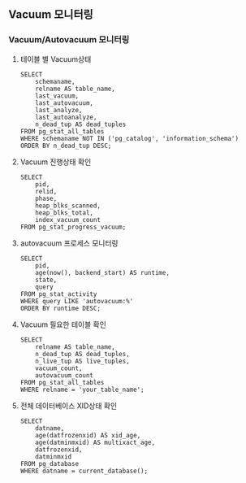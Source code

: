 ## Vacuum 모니터링

### Vacuum/Autovacuum 모니터링
1. 테이블 별 Vacuum상태
     ```
     SELECT 
         schemaname,
         relname AS table_name,
         last_vacuum,
         last_autovacuum,
         last_analyze,
         last_autoanalyze,
         n_dead_tup AS dead_tuples
    FROM pg_stat_all_tables
     WHERE schemaname NOT IN ('pg_catalog', 'information_schema')
     ORDER BY n_dead_tup DESC;
     ```

2. Vacuum 진행상태 확인
     ```
     SELECT 
         pid, 
         relid, 
         phase, 
         heap_blks_scanned, 
         heap_blks_total, 
         index_vacuum_count 
     FROM pg_stat_progress_vacuum;
     ```

3. autovacuum 프로세스 모니터링
     ```
     SELECT 
         pid, 
         age(now(), backend_start) AS runtime, 
         state, 
         query 
     FROM pg_stat_activity 
     WHERE query LIKE 'autovacuum:%'
     ORDER BY runtime DESC;
     ```

4. Vacuum 필요한 테이블 확인
     ```
     SELECT 
         relname AS table_name, 
         n_dead_tup AS dead_tuples, 
         n_live_tup AS live_tuples, 
         vacuum_count, 
         autovacuum_count 
    FROM pg_stat_all_tables 
     WHERE relname = 'your_table_name';
     ```

5. 전체 데이터베이스 XID상태 확인
     ```
     SELECT 
         datname, 
         age(datfrozenxid) AS xid_age, 
         age(datminmxid) AS multixact_age, 
         datfrozenxid, 
         datminmxid 
     FROM pg_database 
     WHERE datname = current_database();
    ```

